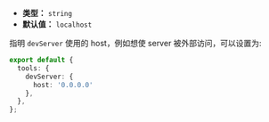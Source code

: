 - **类型：** `string`
- **默认值：** `localhost`

指明 `devServer` 使用的 host，例如想使 server 被外部访问，可以设置为:
```ts
export default {
  tools: {
    devServer: {
      host: '0.0.0.0'
    },
  },
};
```
